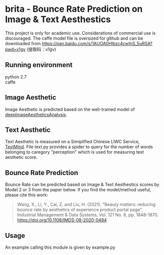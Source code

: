 # brita - Bounce Rate Prediction on Image & Text Aesthestics
This project is only for academic use. Considerations of commercial use is discouraged. The caffe model file is oversized for github and can be downloaded from https://pan.baidu.com/s/1AUOA0Hlbzc4cwInS_5uRSA?pwd=x1gv (提取码：x1gv)

## Running environment
python 2.7  
caffe

## Image Aesthetic
Image Aesthetic is predicted based on the well-trained model of [deepImageAestheticsAnalysis](https://github.com/aimerykong/deepImageAestheticsAnalysis).

## Text Aesthetic
Text Aesthetic is measured on a Simiplified Chinese LIWC Service, [TextMind](http://ccpl.psych.ac.cn/textmind/). File text.py provides a spider to query for the number of words belonging to caregory "perception" which is used for measuring text aesthetic score.

## Bounce Rate Prediction
Bounce Rate can be predicted based on Image & Text Aesthestics scores by Model 2 or 3 from the paper below. If you find the model/method useful, please cite this work:
>Wang, X., Li, Y., Cai, Z. and Liu, H. (2021), "Beauty matters: reducing bounce rate by aesthetics of experience product portal page", Industrial Management & Data Systems, Vol. 121 No. 8, pp. 1848-1870. https://doi.org/10.1108/IMDS-08-2020-0484

## Usage
An example calling this module is given by example.py
